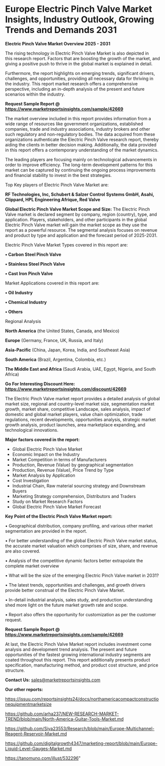 # Europe Electric Pinch Valve Market Insights, Industry Outlook, Growing Trends and Demands 2031

<Strong> Electric Pinch Valve Market Overview 2025 - 2031</strong>

The rising technology in Electric Pinch Valve Market is also depicted in this research report. Factors that are boosting the growth of the market, and giving a positive push to thrive in the global market is explained in detail.

Furthermore, the report highlights on emerging trends, significant drivers, challenges, and opportunities, providing all necessary data for thriving in the industry. This report market research offers a comprehensive perspective, including an in-depth analysis of the present and future scenarios within the industry.

<strong>Request Sample Report @ <a href=https://www.marketreportsinsights.com/sample/42669>https://www.marketreportsinsights.com/sample/42669</a></strong>

The market overview included in this report provides information from a wide range of resources like government organizations, established companies, trade and industry associations, industry brokers and other such regulatory and non-regulatory bodies. The data acquired from these organizations authenticate the Electric Pinch Valve research report, thereby aiding the clients in better decision making. Additionally, the data provided in this report offers a contemporary understanding of the market dynamics.

The leading players are focusing mainly on technological advancements in order to improve efficiency. The long-term development patterns for this market can be captured by continuing the ongoing process improvements and financial stability to invest in the best strategies.

Top Key players of Electric Pinch Valve Market are:

<strong>RF Technologies, Inc, Schubert & Salzer Control Systems GmbH, Asahi, Clippard, HPL Engineering Afrique, Red Valve</strong>

<strong><b>Global Electric Pinch Valve Market Scope and Size:</b></strong>
The Electric Pinch Valve market is declared segment by company, region (country), type, and application. Players, stakeholders, and other participants in the global Electric Pinch Valve market will gain the market scope as they use the report as a powerful resource. The segmental analysis focuses on revenue and product by type and application and the forecast period of 2025-2031.

Electric Pinch Valve Market Types covered in this report are:

<strong>•  Carbon Steel Pinch Valve

•  Stainless Steel Pinch Valve

•  Cast Iron Pinch Valve</strong>

Market Applications covered in this report are:

<strong>•  Oil Industry

•  Chemical Industry

•  Others</strong> 

Regional Analysis

<strong>North America</strong> (the United States, Canada, and Mexico)

<strong>Europe</strong> (Germany, France, UK, Russia, and Italy)

<strong>Asia-Pacific</strong> (China, Japan, Korea, India, and Southeast Asia)

<strong>South America</strong> (Brazil, Argentina, Colombia, etc.)

<strong>The Middle East and Africa</strong> (Saudi Arabia, UAE, Egypt, Nigeria, and South Africa)

<strong>Go For Interesting Discount Here: <a href=https://www.marketreportsinsights.com/discount/42669>https://www.marketreportsinsights.com/discount/42669</a></strong>

The Electric Pinch Valve market report provides a detailed analysis of global market size, regional and country-level market size, segmentation market growth, market share, competitive Landscape, sales analysis, impact of domestic and global market players, value chain optimization, trade regulations, recent developments, opportunities analysis, strategic market growth analysis, product launches, area marketplace expanding, and technological innovations.

<strong><b>Major factors covered in the report:</b></strong>
<ul>
  <li>Global Electric Pinch Valve Market </li>
  <li>Economic Impact on the Industry</li>
  <li>Market Competition in terms of Manufacturers</li>
  <li>Production, Revenue (Value) by geographical segmentation</li>
  <li>Production, Revenue (Value), Price Trend by Type</li>
  <li>Market Analysis by Application</li>
  <li>Cost Investigation</li>
  <li>Industrial Chain, Raw material sourcing strategy and Downstream Buyers</li>
  <li>Marketing Strategy comprehension, Distributors and Traders</li>
  <li>Study on Market Research Factors</li>
  <li>Global Electric Pinch Valve Market Forecast</li>
</ul>

<strong><b>Key Point of the Electric Pinch Valve Market report:</b></strong>

• Geographical distribution, company profiling, and various other market segmentation are provided in the report.

• For better understanding of the global Electric Pinch Valve market status, the accurate market valuation which comprises of size, share, and revenue are also covered.

• Analysis of the competitive dynamic factors better extrapolate the complete market overview

• What will be the size of the emerging Electric Pinch Valve market in 2031?

• The latest trends, opportunities and challenges, and growth drivers provide better construal of the Electric Pinch Valve Market.

• In-detail industrial analysis, sales study, and production understanding shed more light on the future market growth rate and scope.

• Report also offers the opportunity for customization as per the customer request.

<strong>Request Sample Report @ <a href=https://www.marketreportsinsights.com/sample/42669>https://www.marketreportsinsights.com/sample/42669</a></strong>

At last, the Electric Pinch Valve Market report includes investment come analysis and development trend analysis. The present and future opportunities of the fastest growing international industry segments are coated throughout this report. This report additionally presents product specification, manufacturing method, and product cost structure, and price structure.

<strong>Contact Us:</strong>
sales@marketreportsinsights.com

<strong>Our other reports:</strong>

<a href=https://issuu.com/reportsinsights24/docs/northamericacompactconstructionequipmentmarketsize>https://issuu.com/reportsinsights24/docs/northamericacompactconstructionequipmentmarketsize</a>

<a href=https://github.com/arha237/NEW-RESEARCH-MARKET-TREND/blob/main/North-America-Guitar-Tools-Market.md>https://github.com/arha237/NEW-RESEARCH-MARKET-TREND/blob/main/North-America-Guitar-Tools-Market.md</a>

<a href=https://github.com/Siya23553/Research/blob/main/Europe-Multichannel-Reagent-Reservoir-Market.md>https://github.com/Siya23553/Research/blob/main/Europe-Multichannel-Reagent-Reservoir-Market.md</a>

<a href=https://github.com/digitalgrowth4347/marketing-report/blob/main/Europe-Liquid-Level-Gauges-Market.md>https://github.com/digitalgrowth4347/marketing-report/blob/main/Europe-Liquid-Level-Gauges-Market.md</a>

<a href=https://tanomuno.com/illust/532296>https://tanomuno.com/illust/532296</a>"
